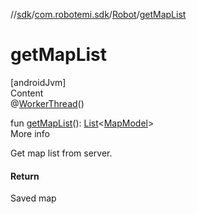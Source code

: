 //[sdk](../../../index.md)/[com.robotemi.sdk](../index.md)/[Robot](index.md)/[getMapList](get-map-list.md)



# getMapList  
[androidJvm]  
Content  
@[WorkerThread](https://developer.android.com/reference/kotlin/androidx/annotation/WorkerThread.html)()  
  
fun [getMapList](get-map-list.md)(): [List](https://kotlinlang.org/api/latest/jvm/stdlib/kotlin.collections/-list/index.html)<[MapModel](../../com.robotemi.sdk.map/-map-model/index.md)>  
More info  


Get map list from server.



#### Return  


Saved map

  



